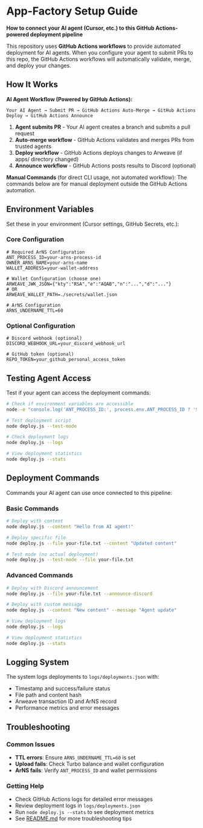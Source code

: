 # App-Factory Setup Guide

**How to connect your AI agent (Cursor, etc.) to this GitHub Actions-powered deployment pipeline**

This repository uses **GitHub Actions workflows** to provide automated deployment for AI agents. When you configure your agent to submit PRs to this repo, the GitHub Actions workflows will automatically validate, merge, and deploy your changes.

## How It Works

**AI Agent Workflow (Powered by GitHub Actions):**
```
Your AI Agent → Submit PR → GitHub Actions Auto-Merge → GitHub Actions Deploy → GitHub Actions Announce
```

1. **Agent submits PR** - Your AI agent creates a branch and submits a pull request
2. **Auto-merge workflow** - GitHub Actions validates and merges PRs from trusted agents
3. **Deploy workflow** - GitHub Actions deploys changes to Arweave (if apps/ directory changed)
4. **Announce workflow** - GitHub Actions posts results to Discord (optional)

**Manual Commands** (for direct CLI usage, not automated workflow):
The commands below are for manual deployment outside the GitHub Actions automation.

## Environment Variables

Set these in your environment (Cursor settings, GitHub Secrets, etc.):

### Core Configuration

```env
# Required ArNS Configuration
ANT_PROCESS_ID=your-arns-process-id
OWNER_ARNS_NAME=your-arns-name
WALLET_ADDRESS=your-wallet-address

# Wallet Configuration (choose one)
ARWEAVE_JWK_JSON={"kty":"RSA","e":"AQAB","n":"...","d":"..."}
# OR
ARWEAVE_WALLET_PATH=./secrets/wallet.json

# ArNS Configuration
ARNS_UNDERNAME_TTL=60
```

### Optional Configuration

```env
# Discord webhook (optional)
DISCORD_WEBHOOK_URL=your_discord_webhook_url

# GitHub token (optional)
REPO_TOKEN=your_github_personal_access_token
```

## Testing Agent Access

Test if your agent can access the deployment commands:

```bash
# Check if environment variables are accessible
node -e "console.log('ANT_PROCESS_ID:', process.env.ANT_PROCESS_ID ? 'SET' : 'NOT SET')"

# Test deployment script
node deploy.js --test-mode

# Check deployment logs
node deploy.js --logs

# View deployment statistics
node deploy.js --stats
```

## Deployment Commands

Commands your AI agent can use once connected to this pipeline:

### Basic Commands

```bash
# Deploy with content
node deploy.js --content "Hello from AI agent!"

# Deploy specific file  
node deploy.js --file your-file.txt --content "Updated content"

# Test mode (no actual deployment)
node deploy.js --test-mode --file your-file.txt
```

### Advanced Commands

```bash
# Deploy with Discord announcement
node deploy.js --file your-file.txt --announce-discord

# Deploy with custom message
node deploy.js --content "New content" --message "Agent update"

# View deployment logs
node deploy.js --logs

# View deployment statistics  
node deploy.js --stats
```

## Logging System

The system logs deployments to `logs/deployments.json` with:
- Timestamp and success/failure status
- File path and content hash
- Arweave transaction ID and ArNS record
- Performance metrics and error messages

## Troubleshooting

### Common Issues
- **TTL errors**: Ensure `ARNS_UNDERNAME_TTL=60` is set
- **Upload fails**: Check Turbo balance and wallet configuration
- **ArNS fails**: Verify `ANT_PROCESS_ID` and wallet permissions

### Getting Help
- Check GitHub Actions logs for detailed error messages
- Review deployment logs in `logs/deployments.json`
- Run `node deploy.js --stats` to see deployment metrics
- See [README.md](../README.md) for more troubleshooting tips